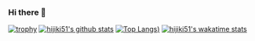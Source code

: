 ### Hi there 👋
[![trophy](https://github-profile-trophy.vercel.app/?username=hijiki51)](https://github.com/ryo-ma/github-profile-trophy)
[![hijiki51's github stats](https://github-readme-stats.vercel.app/api?username=hijiki51)](https://github.com/anuraghazra/github-readme-stats)
[![Top Langs](https://github-readme-stats.vercel.app/api/top-langs/?username=hijiki51&count_private=true&layout=compact&exclude_repo=ISUCON_2020))](https://github.com/anuraghazra/github-readme-stats)
[![hijiki51's wakatime stats](https://github-readme-stats.vercel.app/api/wakatime?username=hijiki51&layout=compact)](https://github.com/anuraghazra/github-readme-stats)

<!--
**hijiki51/hijiki51** is a ✨ _special_ ✨ repository because its `README.md` (this file) appears on your GitHub profile.

Here are some ideas to get you started:

- 🔭 I’m currently working on ...
- 🌱 I’m currently learning ...
- 👯 I’m looking to collaborate on ...
- 🤔 I’m looking for help with ...
- 💬 Ask me about ...
- 📫 How to reach me: ...
- 😄 Pronouns: ...
- ⚡ Fun fact: ...
-->
